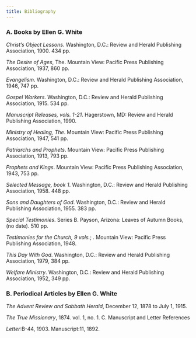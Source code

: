 ```yaml
---
title: Bibliography
---
```


### A. Books by Ellen G. White

_Christ’s Object Lessons_. Washington, D.C.: Review and Herald Publishing Association, 1900. 434 pp.

_The Desire of Ages_, The. Mountain View: Pacific Press Publishing Association, 1937, 860 pp.

_Evangelism_. Washington, D.C.: Review and Herald Publishing Association, 1946, 747 pp.

_Gospel Workers_. Washington, D.C.: Review and Herald Publishing Association, 1915. 534 pp.

_Manuscript Releases, vols. 1-21_. Hagerstown, MD: Review and Herald Publishing Association, 1990.

_Ministry of Healing, The_. Mountain View: Pacific Press Publishing Association, 1947, 541 pp.

_Patriarchs and Prophets_. Mountain View: Pacific Press Publishing Association, 1913, 793 pp.

_Prophets and Kings_. Mountain View: Pacific Press Publishing Association, 1943, 753 pp.

_Selected Message, book 1_. Washington, D.C.: Review and Herald Publishing Association, 1958. 448 pp.

_Sons and Daughters of God_. Washington, D.C.: Review and Herald Publishing Association, 1955. 383 pp.

_Special Testimonies_. Series B. Payson, Arizona: Leaves of Autumn Books, (no date). 510 pp.

_Testimonies for the Church, 9 vols._; . Mountain View: Pacific Press Publishing Association, 1948.

_This Day With God_. Washington, D.C.: Review and Herald Publishing Association, 1979, 384 pp.

_Welfare Ministry_. Washington, D.C.: Review and Herald Publishing Association, 1952, 349 pp.

### B. Periodical Articles by Ellen G. White

_The Advent Review and Sabbath Herald_, December 12, 1878 to July 1, 1915.

_The True Missionary_, 1874. vol. 1, no. 1. C. Manuscript and Letter References

_Letter_:B-44, 1903. Manuscript:11, 1892.